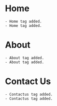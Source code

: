 # Home
    - Home tag added.
    - Home tag added.

# About
    - About tag added.
    - About tag added.
    
# Contact Us
    - Contactus tag added.
    - Contactus tag added.
